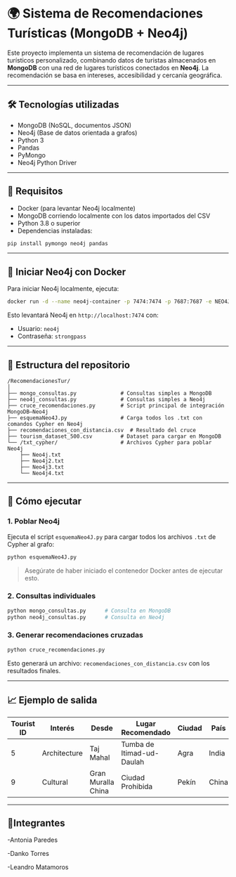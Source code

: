 
# 🌍 Sistema de Recomendaciones Turísticas (MongoDB + Neo4j)

Este proyecto implementa un sistema de recomendación de lugares turísticos personalizado, combinando datos de turistas almacenados en **MongoDB** con una red de lugares turísticos conectados en **Neo4j**. La recomendación se basa en intereses, accesibilidad y cercanía geográfica.

---

## 🛠 Tecnologías utilizadas

- MongoDB (NoSQL, documentos JSON)
- Neo4j (Base de datos orientada a grafos)
- Python 3
- Pandas
- PyMongo
- Neo4j Python Driver

---

## 🚀 Requisitos

- Docker (para levantar Neo4j localmente)
- MongoDB corriendo localmente con los datos importados del CSV
- Python 3.8 o superior
- Dependencias instaladas:

```bash
pip install pymongo neo4j pandas
````

---

## 🐳 Iniciar Neo4j con Docker

Para iniciar Neo4j localmente, ejecuta:

```bash
docker run -d --name neo4j-container -p 7474:7474 -p 7687:7687 -e NEO4J_AUTH=neo4j/strongpass neo4j:latest
```

Esto levantará Neo4j en `http://localhost:7474` con:

* Usuario: `neo4j`
* Contraseña: `strongpass`

---

## 📁 Estructura del repositorio

```
/RecomendacionesTur/
│
├── mongo_consultas.py              # Consultas simples a MongoDB
├── neo4j_consultas.py              # Consultas simples a Neo4j
├── cruce_recomendaciones.py        # Script principal de integración MongoDB–Neo4j
├── esquemaNeo4J.py                 # Carga todos los .txt con comandos Cypher en Neo4j
├── recomendaciones_con_distancia.csv  # Resultado del cruce
├── tourism_dataset_500.csv         # Dataset para cargar en MongoDB
└── /txt_cypher/                    # Archivos Cypher para poblar Neo4j
    ├── Neo4j.txt
    ├── Neo4j2.txt
    ├── Neo4j3.txt
    └── Neo4j4.txt
```

---

## 🧪 Cómo ejecutar

### 1. Poblar Neo4j

Ejecuta el script `esquemaNeo4J.py` para cargar todos los archivos `.txt` de Cypher al grafo:

```bash
python esquemaNeo4J.py
```

> Asegúrate de haber iniciado el contenedor Docker antes de ejecutar esto.

### 2. Consultas individuales

```bash
python mongo_consultas.py      # Consulta en MongoDB
python neo4j_consultas.py      # Consulta en Neo4j
```

### 3. Generar recomendaciones cruzadas

```bash
python cruce_recomendaciones.py
```

Esto generará un archivo: `recomendaciones_con_distancia.csv` con los resultados finales.

---

## 📈 Ejemplo de salida

| Tourist ID | Interés      | Desde              | Lugar Recomendado         | Ciudad | País  | Rating |
| ---------- | ------------ | ------------------ | ------------------------- | ------ | ----- | ------ |
| 5          | Architecture | Taj Mahal          | Tumba de Itimad-ud-Daulah | Agra   | India | 4.1    |
| 9          | Cultural     | Gran Muralla China | Ciudad Prohibida          | Pekín  | China | 4.5    |

---

## 👥Integrantes

-Antonia Paredes

-Danko Torres

-Leandro Matamoros
